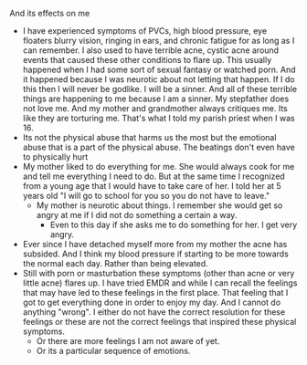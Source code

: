 And its effects on me
- I have experienced symptoms of PVCs, high blood pressure, eye floaters blurry vision, ringing in ears, and chronic fatigue for as long as I can remember. I also used to have terrible acne, cystic acne around events that caused these other conditions to flare up. This usually happened when I had some sort of sexual fantasy or watched porn. And it happened because I was neurotic about not letting that happen. If I do this then I will never be godlike. I will be a sinner. And all of these terrible things are happening to me because I am a sinner. My stepfather does not love me. And my mother and grandmother always critiques me. Its like they are torturing me. That's what I told my parish priest when I was 16.
- Its not the physical abuse that harms us the most but the emotional abuse that is a part of the physical abuse. The beatings don't even have to physically hurt 
- My mother liked to do everything for me. She would always cook for me and tell me everything I need to do. But at the same time I recognized from a young age that I would have to take care of her. I told her at 5 years old "I will go to school for you so you do not have to leave." 
	- My mother is neurotic about things. I remember she would get so angry at me if I did not do something a certain a way.
		- Even to this day if she asks me to do something for her. I get very angry.
- Ever since I have detached myself more from my mother the acne has subsided. And I think my blood pressure if starting to be more towards the normal each day. Rather than being elevated.
- Still with porn or masturbation these symptoms (other than acne or very little acne) flares up. I have tried EMDR and while I can recall the feelings that may have led to these feelings in the first place. That feeling that I got to get everything done in order to enjoy my day. And I cannot do anything "wrong". I either do not have the correct resolution for these feelings or these are not the correct feelings that inspired these physical symptoms. 
	- Or there are more feelings I am not aware of yet.
	- Or its a particular sequence of emotions.